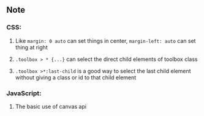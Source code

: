 ## Note


### CSS:
1. Like `margin: 0 auto` can set things in center, `margin-left: auto` can set thing at right

2. `.toolbox > * {...}` can select the direct child elements of toolbox class
3. `.toolbox >*:last-child` is a good way to select the last child element without giving a class or id to that child element


### JavaScript:
1. The basic use of canvas api

